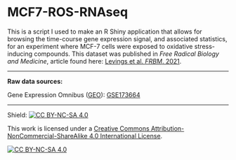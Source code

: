 # MCF7-ROS-RNAseq
This is a script I used to make an R Shiny application that allows for browsing the time-course gene expression signal, and associated statistics, for an experiment where MCF-7 cells were exposed to oxidative stress-inducing compounds.  This dataset was published in *Free Radical Biology and Medicine*, article found here: [Levings et al. *FRBM*. 2021](https://doi.org/10.1016/j.freeradbiomed.2021.05.016). 

---------------------------------------------------------------------------------------------------

**Raw data sources:**

Gene Expression Omnibus ([GEO]( http://www.ncbi.nlm.nih.gov/geo/)): [GSE173664](https://www.ncbi.nlm.nih.gov/geo/query/acc.cgi?acc=GSE173664)

---------------------------------------------------------------------------------------------------

Shield: [![CC BY-NC-SA 4.0][cc-by-nc-sa-shield]][cc-by-nc-sa]

This work is licensed under a
[Creative Commons Attribution-NonCommercial-ShareAlike 4.0 International License][cc-by-nc-sa].

[![CC BY-NC-SA 4.0][cc-by-nc-sa-image]][cc-by-nc-sa]

[cc-by-nc-sa]: http://creativecommons.org/licenses/by-nc-sa/4.0/
[cc-by-nc-sa-image]: https://licensebuttons.net/l/by-nc-sa/4.0/88x31.png
[cc-by-nc-sa-shield]: https://img.shields.io/badge/License-CC%20BY--NC--SA%204.0-lightgrey.svg
